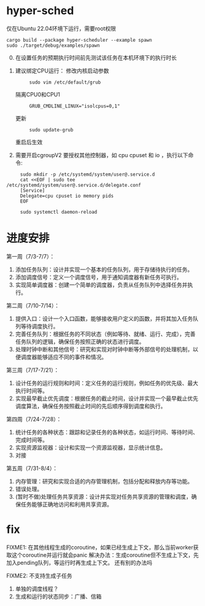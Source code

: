 # hyper-sched
仅在Ubuntu 22.04环境下运行，需要root权限
```
cargo build --package hyper-scheduler --example spawn 
sudo ./target/debug/examples/spawn
```
0. 在设置任务的预期执行时间前先测试该任务在本机环境下的执行时长

1. 建议绑定CPU运行：
   修改内核启动参数
   ```
        sudo vim /etc/default/grub
   ```
   隔离CPU0和CPU1
   ```
        GRUB_CMDLINE_LINUX="isolcpus=0,1"
   ```
   更新
   ```
        sudo update-grub
   ```
   重启后生效

3. 需要开启cgroupV2
   要授权其他控制器，如 cpu cpuset 和 io ，执行以下命令:
```
     sudo mkdir -p /etc/systemd/system/user@.service.d
     cat <<EOF | sudo tee /etc/systemd/system/user@.service.d/delegate.conf
     [Service]
     Delegate=cpu cpuset io memory pids
     EOF

     sudo systemctl daemon-reload
```
# 进度安排

第一周（7/3-7/7）：

1. 添加任务队列：设计并实现一个基本的任务队列，用于存储待执行的任务。
2. 添加调度信号：定义一个调度信号，用于通知调度器有新任务可执行。
3. 实现简单调度器：创建一个简单的调度器，负责从任务队列中选择任务并执行。

第二周（7/10-7/14）：

1. 提供入口：设计一个入口函数，能够接收用户定义的函数，并将其加入任务队列等待调度执行。
2. 完善任务队列：根据任务的不同状态（例如等待、就绪、运行、完成），完善任务队列的逻辑，确保任务按照正确的状态进行调度。
3. 处理时钟中断和其他信号：研究和实现对时钟中断等外部信号的处理机制，以便调度器能够适应不同的事件和情况。

第三周（7/17-7/21）：

1. 设计任务的运行规则和时间：定义任务的运行规则，例如任务的优先级、最大执行时间等。
2. 实现最早截止优先调度：根据任务的截止时间，设计并实现一个最早截止优先调度算法，确保任务按照截止时间的先后顺序得到调度和执行。

第四周（7/24-7/28）：
1. 统计任务的各种状态：跟踪和记录任务的各种状态，如运行时间、等待时间、完成时间等。
2. 实现资源监视器：设计和实现一个资源监视器，显示统计信息。
3. 对接

第五周（7/31-8/4）：
1. 内存管理：研究和实现合适的内存管理机制，包括分配和释放内存等功能。
2. 错误处理。
0. (暂时不做)处理任务共享资源：设计并实现对任务共享资源的管理和调度，确保任务能够正确地访问和利用共享资源。


# fix
FIXME1: 在其他线程生成的coroutine，如果已经生成上下文，那么当前worker获取这个coroutine并运行就会panic
        解决办法：生成coroutine但不生成上下文，先加入pending队列，等运行时再生成上下文。
        还有别的办法吗

FIXME2: 不支持生成子任务


1. 单独的调度线程？
2. 生成和运行的状态同步：广播、信箱
